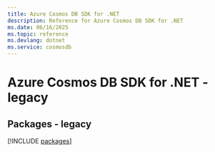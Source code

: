 ```yaml
---
title: Azure Cosmos DB SDK for .NET
description: Reference for Azure Cosmos DB SDK for .NET
ms.date: 06/16/2025
ms.topic: reference
ms.devlang: dotnet
ms.service: cosmosdb
---
```

# Azure Cosmos DB SDK for .NET - legacy
## Packages - legacy
[!INCLUDE [packages](cosmos-db-index.md)]